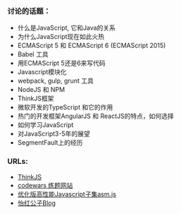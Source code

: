 ### 讨论的话题： ###

- 什么是JavaScript, 它和Java的关系
- 为什么JavaScript现在如此火热
- ECMAScript 5 和 ECMAScript 6 (ECMAScript 2015)
- Babel 工具
- 用ECMAScript 5还是6来写代码
- Javascript模块化
- webpack, gulp, grunt 工具
- NodeJS 和 NPM
- ThinkJS框架
- 微软开发的TypeScript 和它的作用
- 热门的开发框架AngularJS 和 ReactJS的特点，如何选择
- 如何学习JavaScript
- 对JavaScript3-5年的展望
- SegmentFault上的经历 

### URLs: ###

- [ThinkJS](https://github.com/75team/thinkjs)
- [codewars 练题网站](http://www.codewars.com/)
- [优化版高性能Javascript子集asm.js](https://github.com/dherman/asm.js)
- [怡红公子Blog](https://imnerd.org/)
